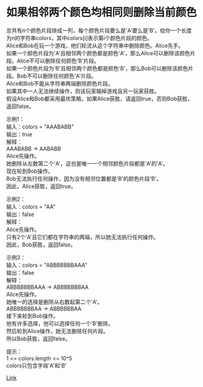 <h1>如果相邻两个颜色均相同则删除当前颜色</h1>

总共有n个颜色片段排成一列，每个颜色片段要么是'A'要么是'B'。给你一个长度为n的字符串colors，其中colors[i]表示第i个颜色片段的颜色。</br>
Alice和Bob在玩一个游戏，他们轮流从这个字符串中删除颜色。Alice先手。</br>
如果一个颜色片段为'A'且相邻两个颜色都是颜色'A'，那么Alice可以删除该颜色片段。Alice不可以删除任何颜色'B'片段。</br>
如果一个颜色片段为'B'且相邻两个颜色都是颜色'B'，那么Bob可以删除该颜色片段。Bob不可以删除任何颜色'A'片段。</br>
Alice和Bob不能从字符串两端删除颜色片段。</br>
如果其中一人无法继续操作，则该玩家输掉游戏且另一玩家获胜。</br>
假设Alice和Bob都采用最优策略，如果Alice获胜，请返回true，否则Bob获胜，返回false。</br>

示例1：</br>
输入：colors = "AAABABB"</br>
输出：true</br>
解释：</br>
AAABABB -> AABABB</br>
Alice先操作。</br>
她删除从左数第二个'A'，这也是唯一一个相邻颜色片段都是'A'的'A'。</br>
现在轮到Bob操作。</br>
Bob无法执行任何操作，因为没有相邻位置都是'B'的颜色片段'B'。</br>
因此，Alice获胜，返回true。</br>

示例2：</br>
输入：colors = "AA"</br>
输出：false</br>
解释：</br>
Alice先操作。</br>
只有2个'A'且它们都在字符串的两端，所以她无法执行任何操作。</br>
因此，Bob获胜，返回false。</br>

示例3：</br>
输入：colors = "ABBBBBBBAAA"</br>
输出：false</br>
解释：</br>
ABBBBBBBAAA -> ABBBBBBBAA</br>
Alice先操作。</br>
她唯一的选择是删除从右数起第二个'A'。</br>
ABBBBBBBAA -> ABBBBBBAA</br>
接下来轮到Bob操作。</br>
他有许多选择，他可以选择任何一个'B'删除。</br>
然后轮到Alice操作，她无法删除任何片段。</br>
所以Bob获胜，返回false。</br>

提示：</br>
1 <= colors.length <= 10^5</br>
colors只包含字母'A'和'B'</br>

[Link](https://leetcode-cn.com/problems/remove-colored-pieces-if-both-neighbors-are-the-same-color/)